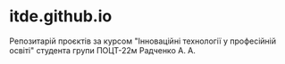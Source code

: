 # itde.github.io
Репозитарій проєктів за курсом "Інноваційні технології у професійній освіті" студента групи ПОЦТ-22м Радченко А. А.
